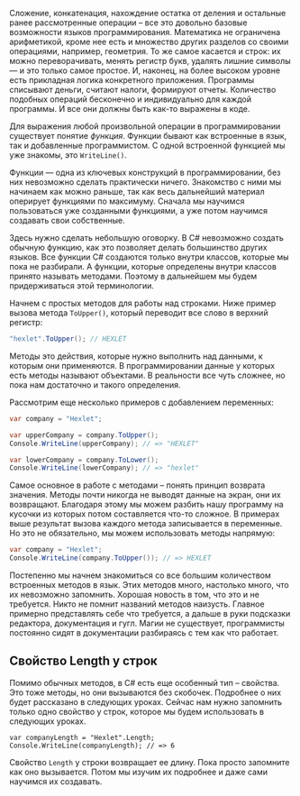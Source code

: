 
Сложение, конкатенация, нахождение остатка от деления и остальные ранее рассмотренные операции – все это довольно базовые возможности языков программирования. Математика не ограничена арифметикой, кроме нее есть и множество других разделов со своими операциями, например, геометрия. То же самое касается и строк: их можно переворачивать, менять регистр букв, удалять лишние символы — и это только самое простое. И, наконец, на более высоком уровне есть прикладная логика конкретного приложения. Программы списывают деньги, считают налоги, формируют отчеты. Количество подобных операций бесконечно и индивидуально для каждой программы. И все они должны быть как-то выражены в коде.

Для выражения любой произвольной операции в программировании существует понятие *функция*. Функции бывают как встроенные в язык, так и добавленные программистом. С одной встроенной функцией мы уже знакомы, это `WriteLine()`.

Функции — одна из ключевых конструкций в программировании, без них невозможно сделать практически ничего. Знакомство с ними мы начинаем как можно раньше, так как весь дальнейший материал оперирует функциями по максимуму. Сначала мы научимся пользоваться уже созданными функциями, а уже потом научимся создавать свои собственные.

Здесь нужно сделать небольшую оговорку. В C# невозможно создать обычную функцию, как это позволяет делать большинство других языков. Все функции C# создаются только внутри классов, которые мы пока не разбирали. А функции, которые определены внутри классов принято называть методами. Поэтому в дальнейшем мы будем придерживаться этой терминологии.

Начнем с простых методов для работы над строками. Ниже пример вызова метода `ToUpper()`, который переводит все слово в верхний регистр:

```cs
"hexlet".ToUpper(); // HEXLET
```

Методы это действия, которые нужно выполнить над данными, к которым они применяются. В программировании данные у которых есть методы называют объектами. В реальности все чуть сложнее, но пока нам достаточно и такого определения.

Рассмотрим еще несколько примеров с добавлением переменных:

```cs
var company = "Hexlet";

var upperCompany = company.ToUpper();
Console.WriteLine(upperCompany); // => "HEXLET"

var lowerCompany = company.ToLower();
Console.WriteLine(lowerCompany); // => "hexlet"
```

Самое основное в работе с методами – понять принцип возврата значения. Методы почти никогда не выводят данные на экран, они их возвращают. Благодаря этому мы можем разбить нашу программу на кусочки из которых потом составляется что-то сложное. В примерах выше результат вызова каждого метода записывается в переменные. Но это не обязательно, мы можем использовать методы напрямую:

```cs
var company = "Hexlet";
Console.WriteLine(company.ToUpper()); // => HEXLET
```

Постепенно мы начнем знакомиться со все большим количеством встроенных методов в язык. Этих методов много, настолько много, что их невозможно запомнить. Хорошая новость в том, что это и не требуется. Никто не помнит названий методов наизусть. Главное примерно представлять себе что требуется, а дальше в руки подсказки редактора, документация и гугл. Магии не существует, программисты постоянно сидят в документации разбираясь с тем как что работает.

## Свойство Length у строк

Помимо обычных методов, в C# есть еще особенный тип – свойства. Это тоже методы, но они вызываются без скобочек. Подробнее о них будет рассказано в следующих уроках. Сейчас нам нужно запомнить только одно свойство у строк, которое мы будем использовать в следующих уроках.

```
var companyLength = "Hexlet".Length;
Console.WriteLine(companyLength); // => 6
```

Свойство `Length` у строки возвращает ее длину. Пока просто запомните как оно вызывается. Потом мы изучим их подробнее и даже сами научимся их создавать.
